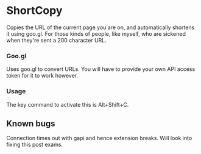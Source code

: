 # ShortCopy
Copies the URL of the current page you are on, and automatically shortens it using goo.gl.
For those kinds of people, like myself, who are sickened when they're sent a 200 character URL.

### Goo.gl
Uses goo.gl to convert URLs. You will have to provide your own API access token for it to work however.

### Usage
The key command to activate this is Alt+Shift+C.

## Known bugs
Connection times out with gapi and hence extension breaks. Will look into fixing this post exams.
